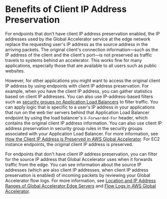 # Benefits of Client IP Address Preservation<a name="preserve-client-ip-address.benefits-of-preservation"></a>

For endpoints that don’t have client IP address preservation enabled, the IP addresses used by the Global Accelerator service at the edge network replace the requesting user's IP address as the source address in the arriving packets\. The original client's connection information—such as the IP address of the client and the client's port—is not preserved as traffic travels to systems behind an accelerator\. This works fine for many applications, especially those that are available to all users such as public websites\.

However, for other applications you might want to access the original client IP address by using endpoints with client IP address preservation\. For example, when you have the client IP address, you can gather statistics based on client IP addresses\. You can also use IP\-address\-based filters such as [security groups on Application Load Balancers](https://docs.aws.amazon.com/elasticloadbalancing/latest/application/load-balancer-update-security-groups.html) to filter traffic\. You can apply logic that is specific to a user's IP address in your applications that run on the web tier servers behind that Application Load Balancer endpoint by using the load balancer's `X-Forwarded-For` header, which contains the original client IP address information\. You can also use client IP address preservation in security group rules in the security groups associated with your Application Load Balancer\. For more information, see [How the Client IP Address is Preserved in AWS Global Accelerator](preserve-client-ip-address.headers.md)\. For EC2 instance endpoints, the original client IP address is preserved\. 

For endpoints that don't have client IP address preservation, you can filter for the source IP address that Global Accelerator uses when it forwards traffic from the edge\. You can see information about the source IP addresses \(which are also client IP addresses, when client IP address preservation is enabled\) of incoming packets by reviewing your Global Accelerator flow logs\. For more information, see [Location and IP Address Ranges of Global Accelerator Edge Servers](introduction-ip-ranges.md) and [Flow Logs in AWS Global Accelerator](monitoring-global-accelerator.flow-logs.md)\. 